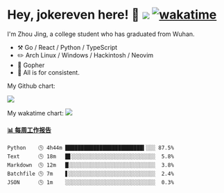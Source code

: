 # Hey, jokereven here! 👋 ![](https://visitor-badge.laobi.icu/badge?page_id=jokereven.readme) [![wakatime](https://wakatime.com/badge/user/eada5769-12fd-41f7-af3d-65254494dce1.svg)](https://wakatime.com/@eada5769-12fd-41f7-af3d-65254494dce1)

I'm Zhou Jing, a college student who has graduated from Wuhan.
-   :hammer_and_pick: Go / React / Python / TypeScript
-   :pencil2: Arch Linux / Windows / Hackintosh / Neovim
-   :seedling: Gopher
-   :thought_balloon: All is for consistent.

My Github chart:

![](https://ghchart.rshah.org/JonnieWayy)

My wakatime chart:
![](https://wakatime.com/share/@jokereven/1679dc82-4bf9-4b63-9203-390d608503de.png)

<!-- waka-box start -->
#### <a href="https://gist.github.com/9f8118785e2d128d746db5f61b0e0a2a" target="_blank">📊 每周工作报告</a>
```text
Python    🕓 4h44m █████████████████████████▍░░░ 87.5%
Text      🕓 18m   █▋░░░░░░░░░░░░░░░░░░░░░░░░░░░  5.8%
Markdown  🕓 12m   █░░░░░░░░░░░░░░░░░░░░░░░░░░░░  3.8%
Batchfile 🕓 7m    ▋░░░░░░░░░░░░░░░░░░░░░░░░░░░░  2.4%
JSON      🕓 1m    ░░░░░░░░░░░░░░░░░░░░░░░░░░░░░  0.3%
```
<!-- Powered by https://github.com/journey-ad/waka-box-go . -->
<!-- waka-box end -->
